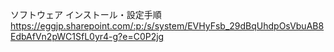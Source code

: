 ソフトウェア インストール・設定手順
https://eggjp.sharepoint.com/:p:/s/system/EVHyFsb_29dBqUhdpOsVbuAB8EdbAfVn2pWC1SfL0yr4-g?e=C0P2jg
